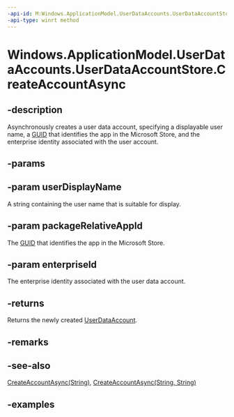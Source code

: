 ```yaml
---
-api-id: M:Windows.ApplicationModel.UserDataAccounts.UserDataAccountStore.CreateAccountAsync(System.String,System.String,System.String)
-api-type: winrt method
---
```


<!-- Method syntax.
public IAsyncOperation<UserDataAccount> UserDataAccountStore.CreateAccountAsync(String userDisplayName, String packageRelativeAppId, String enterpriseId)
-->

# Windows.ApplicationModel.UserDataAccounts.UserDataAccountStore.CreateAccountAsync

## -description
Asynchronously creates a user data account, specifying a displayable user name, a [GUID](/windows/win32/api/guiddef/ns-guiddef-guid) that identifies the app in the Microsoft Store, and the enterprise identity associated with the user account.

## -params

## -param userDisplayName
A string containing the user name that is suitable for display.

## -param packageRelativeAppId
The [GUID](/windows/win32/api/guiddef/ns-guiddef-guid) that identifies the app in the Microsoft Store.

## -param enterpriseId
The enterprise identity associated with the user data account.

## -returns
Returns the newly created [UserDataAccount](userdataaccount.md).

## -remarks

## -see-also
[CreateAccountAsync(String)](userdataaccountstore_createaccountasync_1955614316.md), [CreateAccountAsync(String, String)](userdataaccountstore_findaccountsasync_2001360321.md)
## -examples
